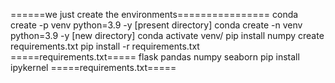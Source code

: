 ======we just create the environments================
conda create -p venv python=3.9 -y [present directory]
conda create -n venv python=3.9 -y [new directory]
conda activate venv/
pip install numpy
create requirements.txt
pip install -r requirements.txt
=====requirements.txt=====
flask
pandas
numpy
seaborn
pip install ipykernel
=====requirements.txt=====




